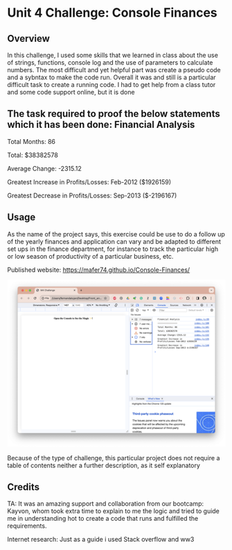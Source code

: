 # Unit 4 Challenge: Console Finances

## Overview

In this challenge, I used some skills that we learned in class about the use of strings, functions, console log and the use of parameters to calculate numbers. The most difficult and yet helpful part was create a pseudo code and a sybntax to make the code run.
Overall it was and still is a particular difficult task to create a running code. I had to get help from a class tutor and some code support online, but it is done


The task required to proof the below statements which it has been done:
  Financial Analysis 
  ----------------
  Total Months: 86
  
  Total: $38382578
  
  Average Change: -2315.12
  
  Greatest Increase in Profits/Losses: Feb-2012 ($1926159)
  
  Greatest Decrease in Profits/Losses: Sep-2013 ($-2196167)
  
## Usage 

As the name of the project says, this exercise could be use to do a follow up of the yearly finances and application can vary and be adapted to different set ups in the finance department, for instance to track the particular high or low season of productivity of a particular business, etc. 

Published website: https://mafer74.github.io/Console-Finances/


![alt text](screenshot.png)

Because of the type of challenge, this particular project does not require a table of contents neither a further description, as it self explanatory


## Credits

TA: It was an amazing support and collaboration from our bootcamp: Kayvon, whom took extra time to explain to me the logic and tried to guide me in understanding hot to create a code that runs and fulfilled the requirements.

Internet research: Just as a guide i used Stack overflow and ww3

